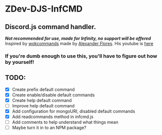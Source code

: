 # ZDev-DJS-InfCMD
## **Discord.js command handler.**
**_Not recommended for use, made for Infinity, no support will be offered_**  
Inspired by [wokcommands](https://docs.wornoffkeys.com/) made by [Alexander Flores](https://github.com/AlexzanderFlores/). His youtube is [here](https://www.youtube.com/channel/UChPrh75CmPP9Ig6jISPnfNA)
### If you're dumb enough to use this, you'll have to figure out how by yourself!
## TODO:
- [x] Create prefix default command
- [x] Create enable/disable default commands
- [x] Create help default command
- [ ] Improve help default command
- [x] Add configuration for mongoURI, disabled default commands
- [x] Add readcommands method in infcmd.js
- [ ] Add comments to help understand what things mean
- [ ] Maybe turn it in to an NPM package?
